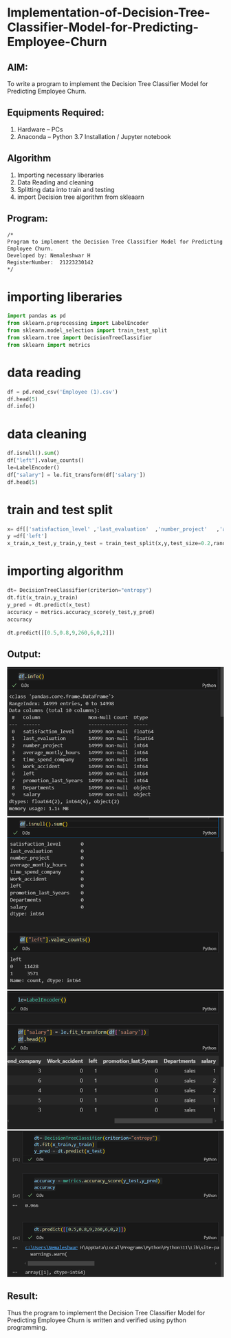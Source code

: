 # Implementation-of-Decision-Tree-Classifier-Model-for-Predicting-Employee-Churn

## AIM:
To write a program to implement the Decision Tree Classifier Model for Predicting Employee Churn.

## Equipments Required:
1. Hardware – PCs
2. Anaconda – Python 3.7 Installation / Jupyter notebook

## Algorithm
1. Importing necessary liberaries
2. Data Reading and cleaning
3. Splitting data into train and testing
4. import Decision tree algorithm from skleaarn

## Program:
```
/*
Program to implement the Decision Tree Classifier Model for Predicting Employee Churn.
Developed by: Nemaleshwar H
RegisterNumber:  21223230142
*/
```
# importing liberaries
```py
import pandas as pd
from sklearn.preprocessing import LabelEncoder
from sklearn.model_selection import train_test_split
from sklearn.tree import DecisionTreeClassifier
from sklearn import metrics
```
# data reading
```py
df = pd.read_csv('Employee (1).csv')
df.head(5)
df.info()
```
# data cleaning
```py
df.isnull().sum()
df["left"].value_counts()
le=LabelEncoder()
df["salary"] = le.fit_transform(df['salary'])
df.head(5)
```
# train and test split
```py
x= df[['satisfaction_level'	,'last_evaluation'	,'number_project'	,'average_montly_hours' ,'Work_accident'	,'promotion_last_5years', 'salary'	]]
y =df['left']
x_train,x_test,y_train,y_test = train_test_split(x,y,test_size=0.2,random_state=2)
```
# importing algorithm
```py
dt= DecisionTreeClassifier(criterion="entropy")
dt.fit(x_train,y_train)
y_pred = dt.predict(x_test)
accuracy = metrics.accuracy_score(y_test,y_pred)
accuracy
```
```py
dt.predict([[0.5,0.8,9,260,6,0,2]])
```

## Output:

![alt text](image1.png)
![alt text](image2.png)
![alt text](image3.png)
![alt text](image.png)
## Result:
Thus the program to implement the  Decision Tree Classifier Model for Predicting Employee Churn is written and verified using python programming.
